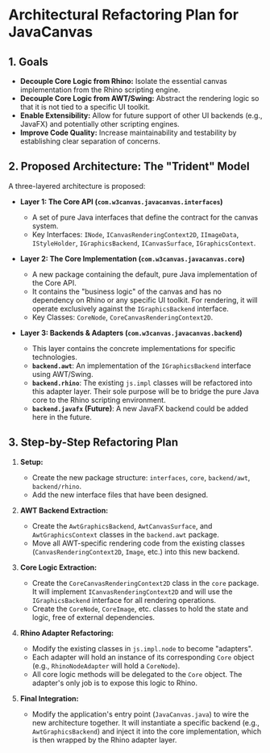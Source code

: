 # Architectural Refactoring Plan for JavaCanvas

## 1. Goals

- **Decouple Core Logic from Rhino:** Isolate the essential canvas implementation from the Rhino scripting engine.
- **Decouple Core Logic from AWT/Swing:** Abstract the rendering logic so that it is not tied to a specific UI toolkit.
- **Enable Extensibility:** Allow for future support of other UI backends (e.g., JavaFX) and potentially other scripting engines.
- **Improve Code Quality:** Increase maintainability and testability by establishing clear separation of concerns.

## 2. Proposed Architecture: The "Trident" Model

A three-layered architecture is proposed:

- **Layer 1: The Core API (`com.w3canvas.javacanvas.interfaces`)**
    - A set of pure Java interfaces that define the contract for the canvas system.
    - Key Interfaces: `INode`, `ICanvasRenderingContext2D`, `IImageData`, `IStyleHolder`, `IGraphicsBackend`, `ICanvasSurface`, `IGraphicsContext`.

- **Layer 2: The Core Implementation (`com.w3canvas.javacanvas.core`)**
    - A new package containing the default, pure Java implementation of the Core API.
    - It contains the "business logic" of the canvas and has no dependency on Rhino or any specific UI toolkit. For rendering, it will operate exclusively against the `IGraphicsBackend` interface.
    - Key Classes: `CoreNode`, `CoreCanvasRenderingContext2D`.

- **Layer 3: Backends & Adapters (`com.w3canvas.javacanvas.backend`)**
    - This layer contains the concrete implementations for specific technologies.
    - **`backend.awt`**: An implementation of the `IGraphicsBackend` interface using AWT/Swing.
    - **`backend.rhino`**: The existing `js.impl` classes will be refactored into this adapter layer. Their sole purpose will be to bridge the pure Java core to the Rhino scripting environment.
    - **`backend.javafx` (Future)**: A new JavaFX backend could be added here in the future.

## 3. Step-by-Step Refactoring Plan

1.  **Setup:**
    - Create the new package structure: `interfaces`, `core`, `backend/awt`, `backend/rhino`.
    - Add the new interface files that have been designed.

2.  **AWT Backend Extraction:**
    - Create the `AwtGraphicsBackend`, `AwtCanvasSurface`, and `AwtGraphicsContext` classes in the `backend.awt` package.
    - Move all AWT-specific rendering code from the existing classes (`CanvasRenderingContext2D`, `Image`, etc.) into this new backend.

3.  **Core Logic Extraction:**
    - Create the `CoreCanvasRenderingContext2D` class in the `core` package. It will implement `ICanvasRenderingContext2D` and will use the `IGraphicsBackend` interface for all rendering operations.
    - Create the `CoreNode`, `CoreImage`, etc. classes to hold the state and logic, free of external dependencies.

4.  **Rhino Adapter Refactoring:**
    - Modify the existing classes in `js.impl.node` to become "adapters".
    - Each adapter will hold an instance of its corresponding `Core` object (e.g., `RhinoNodeAdapter` will hold a `CoreNode`).
    - All core logic methods will be delegated to the `Core` object. The adapter's only job is to expose this logic to Rhino.

5.  **Final Integration:**
    - Modify the application's entry point (`JavaCanvas.java`) to wire the new architecture together. It will instantiate a specific backend (e.g., `AwtGraphicsBackend`) and inject it into the core implementation, which is then wrapped by the Rhino adapter layer.
